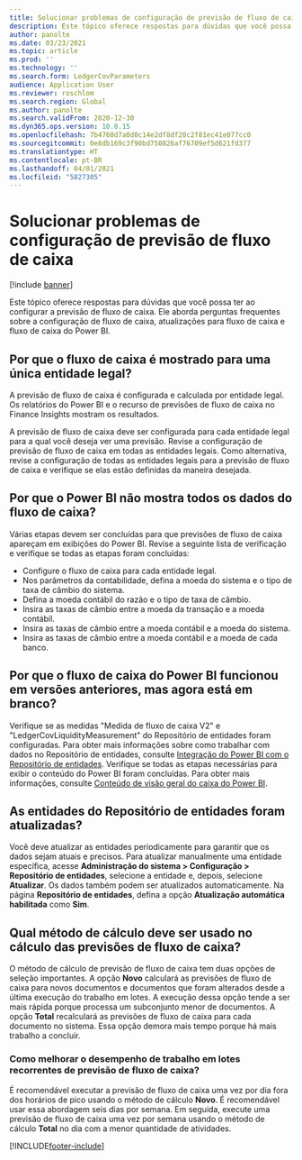 ```yaml
---
title: Solucionar problemas de configuração de previsão de fluxo de caixa
description: Este tópico oferece respostas para dúvidas que você possa ter ao configurar a previsão de fluxo de caixa. Ele aborda perguntas frequentes sobre a configuração de fluxo de caixa, atualizações para fluxo de caixa e fluxo de caixa do Power BI.
author: panolte
ms.date: 03/23/2021
ms.topic: article
ms.prod: ''
ms.technology: ''
ms.search.form: LedgerCovParameters
audience: Application User
ms.reviewer: roschlom
ms.search.region: Global
ms.author: panolte
ms.search.validFrom: 2020-12-30
ms.dyn365.ops.version: 10.0.15
ms.openlocfilehash: 7b4760d7a0d0c14e2df8df20c2f81ec41e077cc0
ms.sourcegitcommit: 0e8db169c3f90bd750826af76709ef5d621fd377
ms.translationtype: HT
ms.contentlocale: pt-BR
ms.lasthandoff: 04/01/2021
ms.locfileid: "5827305"
---
```

# <a name="troubleshoot-cash-flow-forecasting-setup"></a>Solucionar problemas de configuração de previsão de fluxo de caixa

[!include [banner](../includes/banner.md)]

Este tópico oferece respostas para dúvidas que você possa ter ao configurar a previsão de fluxo de caixa. Ele aborda perguntas frequentes sobre a configuração de fluxo de caixa, atualizações para fluxo de caixa e fluxo de caixa do Power BI.

## <a name="why-is-cash-flow-shown-for-only-one-legal-entity"></a>Por que o fluxo de caixa é mostrado para uma única entidade legal?

A previsão de fluxo de caixa é configurada e calculada por entidade legal. Os relatórios do Power BI e o recurso de previsões de fluxo de caixa no Finance Insights mostram os resultados.

A previsão de fluxo de caixa deve ser configurada para cada entidade legal para a qual você deseja ver uma previsão. Revise a configuração de previsão de fluxo de caixa em todas as entidades legais. Como alternativa, revise a configuração de todas as entidades legais para a previsão de fluxo de caixa e verifique se elas estão definidas da maneira desejada.

## <a name="why-doesnt-power-bi-show-all-the-cash-flow-data"></a>Por que o Power BI não mostra todos os dados do fluxo de caixa?

Várias etapas devem ser concluídas para que previsões de fluxo de caixa apareçam em exibições do Power BI. Revise a seguinte lista de verificação e verifique se todas as etapas foram concluídas:

- Configure o fluxo de caixa para cada entidade legal.
- Nos parâmetros da contabilidade, defina a moeda do sistema e o tipo de taxa de câmbio do sistema.
- Defina a moeda contábil do razão e o tipo de taxa de câmbio.
- Insira as taxas de câmbio entre a moeda da transação e a moeda contábil.
- Insira as taxas de câmbio entre a moeda contábil e a moeda do sistema.
- Insira as taxas de câmbio entre a moeda contábil e a moeda de cada banco.

## <a name="why-did-cash-flow-power-bi-work-in-previous-versions-but-is-now-blank"></a>Por que o fluxo de caixa do Power BI funcionou em versões anteriores, mas agora está em branco?

Verifique se as medidas "Medida de fluxo de caixa V2" e "LedgerCovLiquidityMeasurement" do Repositório de entidades foram configuradas. Para obter mais informações sobre como trabalhar com dados no Repositório de entidades, consulte [Integração do Power BI com o Repositório de entidades](../../fin-ops-core/dev-itpro/analytics/power-bi-integration-entity-store.md). Verifique se todas as etapas necessárias para exibir o conteúdo do Power BI foram concluídas. Para obter mais informações, consulte [Conteúdo de visão geral do caixa do Power BI](Cash-Overview-Power-BI-content.md).

## <a name="have-the-entity-store-entities-been-refreshed"></a>As entidades do Repositório de entidades foram atualizadas?

Você deve atualizar as entidades periodicamente para garantir que os dados sejam atuais e precisos. Para atualizar manualmente uma entidade específica, acesse **Administração do sistema \> Configuração \> Repositório de entidades**, selecione a entidade e, depois, selecione **Atualizar**. Os dados também podem ser atualizados automaticamente. Na página **Repositório de entidades**, defina a opção **Atualização automática habilitada** como **Sim**.

## <a name="which-calculation-method-should-be-used-when-calculating-cash-flow-forecasts"></a>Qual método de cálculo deve ser usado no cálculo das previsões de fluxo de caixa?

O método de cálculo de previsão de fluxo de caixa tem duas opções de seleção importantes. A opção **Novo** calculará as previsões de fluxo de caixa para novos documentos e documentos que foram alterados desde a última execução do trabalho em lotes. A execução dessa opção tende a ser mais rápida porque processa um subconjunto menor de documentos. A opção **Total** recalculará as previsões de fluxo de caixa para cada documento no sistema. Essa opção demora mais tempo porque há mais trabalho a concluir.

### <a name="how-do-i-improve-the-performance-of-the-cash-flow-forecasting-recurring-batch-job"></a>Como melhorar o desempenho de trabalho em lotes recorrentes de previsão de fluxo de caixa?

É recomendável executar a previsão de fluxo de caixa uma vez por dia fora dos horários de pico usando o método de cálculo **Novo**. É recomendável usar essa abordagem seis dias por semana. Em seguida, execute uma previsão de fluxo de caixa uma vez por semana usando o método de cálculo **Total** no dia com a menor quantidade de atividades.

[!INCLUDE[footer-include](../../includes/footer-banner.md)]

